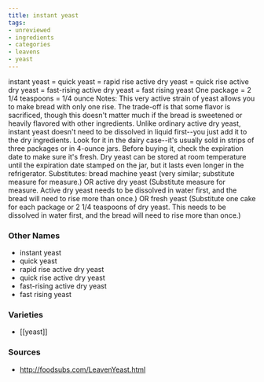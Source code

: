 ```yaml
---
title: instant yeast
tags:
- unreviewed
- ingredients
- categories
- leavens
- yeast
---
```

instant yeast = quick yeast = rapid rise active dry yeast = quick rise active dry yeast = fast-rising active dry yeast = fast rising yeast One package = 2 1/4 teaspoons = 1/4 ounce Notes: This very active strain of yeast allows you to make bread with only one rise. The trade-off is that some flavor is sacrificed, though this doesn't matter much if the bread is sweetened or heavily flavored with other ingredients. Unlike ordinary active dry yeast, instant yeast doesn't need to be dissolved in liquid first--you just add it to the dry ingredients. Look for it in the dairy case--it's usually sold in strips of three packages or in 4-ounce jars. Before buying it, check the expiration date to make sure it's fresh. Dry yeast can be stored at room temperature until the expiration date stamped on the jar, but it lasts even longer in the refrigerator. Substitutes: bread machine yeast (very similar; substitute measure for measure.) OR active dry yeast (Substitute measure for measure. Active dry yeast needs to be dissolved in water first, and the bread will need to rise more than once.) OR fresh yeast (Substitute one cake for each package or 2 1/4 teaspoons of dry yeast. This needs to be dissolved in water first, and the bread will need to rise more than once.)

### Other Names

* instant yeast
* quick yeast
* rapid rise active dry yeast
* quick rise active dry yeast
* fast-rising active dry yeast
* fast rising yeast

### Varieties

* [[yeast]]

### Sources
* http://foodsubs.com/LeavenYeast.html
